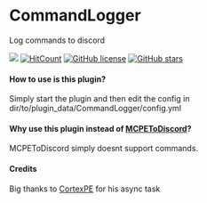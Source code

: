 # CommandLogger
 Log commands to discord

[![](https://poggit.pmmp.io/shield.state/CommandLogger)](https://poggit.pmmp.io/p/CommandLogger)
[![HitCount](http://hits.dwyl.com/mzztin/CommandLogger.svg)](http://hits.dwyl.com/mzztin/CommandLogger)
[![GitHub license](https://img.shields.io/github/license/mzztin/CommandLogger.svg)](https://github.com/mzztin/CommandLogger/blob/master/LICENSE)
[![GitHub stars](https://img.shields.io/github/stars/Nmzztin/CommandLogger.svg?style=social&label=Star&maxAge=2592000)](https://GitHub.com/mzztin/CommandLogger/)
#### How to use is this plugin?
Simply start the plugin and then edit the config in dir/to/plugin_data/CommandLogger/config.yml

#### Why use this plugin instead of [MCPEToDiscord](https://github.com/JaxkDev/MCPEToDiscord)?
MCPEToDiscord simply doesnt support commands.

#### Credits
Big thanks to [CortexPE](https://github.com/CortexPE/DiscordWebhookAPI/blob/master/src/CortexPE/DiscordWebhookAPI/task/DiscordWebhookSendTask.php) for his async task